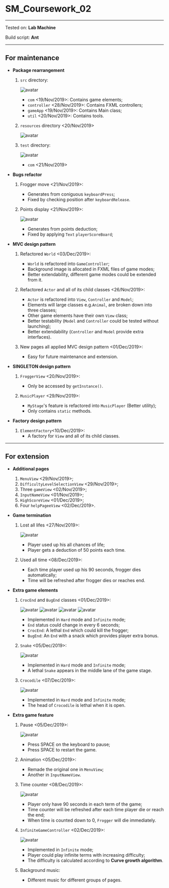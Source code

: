# SM_Coursework_02

----

Tested on: **Lab Machine**

Build script: **Ant**

----

## **For maintenance**

* **Package rearrangement**
    1. ```src``` directory:

        ![avatar](resources/img/readmeCom/src.png)
        * ```com``` <19/Nov/2019>: Contains game elements;
        * ```controller``` <28/Nov/2019>: Contains FXML controllers;
        * ```gameApp``` <19/Nov/2019>: Contains Main class;
        * ```util``` <20/Nov/2019>: Contains tools.

    2. ```resources``` directory <20/Nov/2019>

        ![avatar](resources/img/readmeCom/resources.png)

    3. ```test``` directory:

        ![avatar](resources/img/readmeCom/test.png)
        * ```com``` <21/Nov/2019>

* **Bugs refactor**
    1. Frogger move <21/Nov/2019>:
        * Generates from coniguous ```keyboardPress```;
        * Fixed by checking position after ```keyboardRelease```.

    2. Points display <21/Nov/2019>:
    
         ![avatar](resources/img/readmeCom/scoreDisplayExample.png)
        * Generates from points deduction;
        * Fixed by applying ```Text``` ```playerScoreBoard```;

* **MVC design pattern**
    1. Refactored ```World``` <03/Dec/2019>:
        * ```World``` is refactored into ```GameController```;
        * Background image is allocated in FXML files of game modes;
        * Better extendability, different game modes could be extended from it.

    2. Refactored ```Actor``` and all of its child classes <26/Nov/2019>:
        * ```Actor``` is refactored into ```View```, ```Controller``` and ```Model```;
        * Elements will large classes e.g.```Animal```, are broken down into three classes;
        * Other game elements have their own ```View``` class;
        * Better testability (```Model``` and ```Controller``` could be tested without launching);
        * Better extendability (```Controller``` and ```Model``` provide extra interfaces).

    3. New pages all applied MVC design pattern <01/Dec/2019>:
        * Easy for future maintenance and extension.

* **SINGLETON  design pattern**
    1. ```FroggerView``` <20/Nov/2019>: 
        * Only be accessed by ```getInstance()```.

    2. ```MusicPlayer``` <29/Nov/2019>: 
        * ```MyStage```'s feature is refactored into ```MusicPlayer``` (Better utility);
        * Only contains ```static``` methods.

* **Factory design pattern**
    1. ```ElementFactory```<10/Dec/2019>: 
        * A factory for ```View``` and all of its child classes.
----
## **For extension**

* **Additional pages**
    1. ```MenuView``` <29/Nov/2019>;
    2. ```DifficultyLevelSelectionView``` <29/Nov/2019>;
    3. Three ```gameView``` <02/Nov/2019>;
    4. ````InputNameView```` <01/Nov/2019>;
    5. ```HighScoreView``` <01/Dec/2019>;
    6. Four ```helpPageeView``` <02/Dec/2019>.
    
* **Game termination**
    1. Lost all lifes <27/Nov/2019>:
    
        ![avatar](resources/img/readmeCom/lifeIconExample.png)
        * Player used up his all chances of life;
        * Player gets a deduction of 50 points each time.
    2. Used all time <08/Dec/2019>:
        * Each time player used up his 90 seconds, frogger dies automatically;
        * Time will be refreshed after frogger dies or reaches end.

* **Extra game elements**
    1. ```CrocEnd``` and ```BugEnd``` classes <01/Dec/2019>:
    
        ![avatar](resources/img/End/EmptyEnd.png)
        ![avatar](resources/img/End/FrogEnd.png)
        ![avatar](resources/img/End/CrocEnd.png)
        ![avatar](resources/img/End/BugEnd.png)
        * Implemented in ```Hard``` mode and ```Infinite``` mode;
        * ```End``` status could change in every 6 seconds;
        * ```CrocEnd```: A lethal ```End``` which could kill the frogger;
        * ```BugEnd```: An ```End``` with a snack which provides player extra bonus.
    2. ```Snake``` <05/Dec/2019>:
    
        ![avatar](resources/img/Obstacle/snake/snake.gif)
        * Implemented in ```Hard``` mode and ```Infinite``` mode;
        * A lethal ```Snake``` appears in the middle lane of the game stage.
    3. ```Crocodile``` <07/Dec/2019>:
    
        ![avatar](resources/img/readmeCom/crocodile.png)
        * Implemented in ```Hard``` mode and ```Infinite``` mode;
        * The head of ```Crocodile``` is lethal when it is open.

* **Extra game feature**
    1. Pause <05/Dec/2019>:
    
        ![avatar](resources/img/readmeCom/pauseExample.png)
        * Press SPACE on the keyboard to pause;
        * Press SPACE to restart the game.
    2. Animation <05/Dec/2019>:
        * Remade the original one in ```MenuView```;
        * Another in ````InputNameView````.
    3. Time counter <08/Dec/2019>:
    
        ![avatar](resources/img/readmeCom/timeCounterExample.png)
        * Player only have 90 seconds in each term of the game;
        * Time counter will be refreshed after each time player die or reach the end;
        * When time is counted down to 0, ```Frogger``` will die immediately. 
    4. ```InfiniteGameController``` <02/Dec/2019>:
    
        ![avatar](resources/img/readmeCom/infiniteModeExample.png)
        * Implemented in ```Infinite``` mode;
        * Player could play infinite terms with increasing difficulty;
        * The difficulty is calculated according to **Curve growth algorithm**.
    5. Background music:
        * Different music for different groups of pages.
